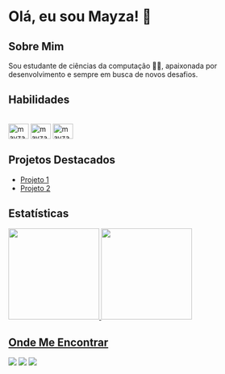 # Olá, eu sou Mayza! 👋

## Sobre Mim
Sou estudante de ciências da computação 👨‍💻, apaixonada por desenvolvimento e sempre em busca de novos desafios.

## Habilidades
<div style="display: inline_block"><br>
  <img align="center" alt="mayza-c" height="30" width="40" src="https://cdn.jsdelivr.net/gh/devicons/devicon/icons/c/c-original.svg">
   <img align="center" alt="mayza-html" height="30" width="40" src="https://cdn.jsdelivr.net/gh/devicons/devicon/icons/html5/html5-original.svg">
  <img align="center" alt="mayza-wp" height="30" width="40" src="https://cdn.jsdelivr.net/gh/devicons/devicon/icons/wordpress/wordpress-plain.svg">
</div>

## Projetos Destacados
- [Projeto 1](link_projeto_1)
- [Projeto 2](link_projeto_2)

## Estatísticas
<div>
  <a href="https://github.com/Mayza414">
  <img height="180em" src="https://github-readme-stats.vercel.app/api?username=Mayza414&show_icons=true&theme=cobalt&include_all_commits=true&count_private=true"/>
  <img height="180em" src="https://github-readme-stats.vercel.app/api/top-langs/?username=Mayza414&layout=compact&langs_count=7&theme=cobalt"/>
</div>

##

## Onde Me Encontrar
<div>
   <a href="https://www.instagram.com/mayzafidelis/" target="_blank"><img src="https://img.shields.io/badge/-Instagram-%23E4405F?style=for-the-badge&logo=instagram&logoColor=white" target="_blank"></a>
   <a href="https://www.linkedin.com/in/mayza03" target="_blank"><img src="https://img.shields.io/badge/-LinkedIn-%230077B5?style=for-the-badge&logo=linkedin&logoColor=white" target="_blank"></a> 
  <a href = "mailto:mayzaumbelina@gmail.com"><img src="https://img.shields.io/badge/-Gmail-%23333?style=for-the-badge&logo=gmail&logoColor=white" target="_blank"></a>
 </div>

  
